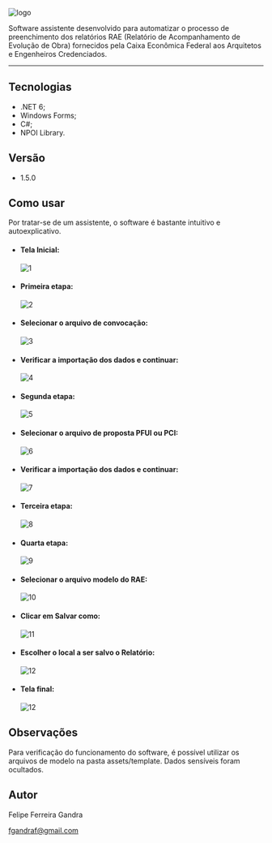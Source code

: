 ![logo](./assets/aex30logo.png)

Software assistente desenvolvido para automatizar o processo de preenchimento dos relatórios RAE (Relatório de Acompanhamento de Evolução de Obra) fornecidos pela Caixa Econômica Federal aos Arquitetos e Engenheiros Credenciados.

---

## Tecnologias

* .NET 6;
* Windows Forms;
* C#;
* NPOI Library.

## Versão

* 1.5.0

## Como usar

Por tratar-se de um assistente, o software é bastante intuitivo e autoexplicativo.

- #### Tela Inicial:
  
  ![1](./assets/screen/screen1.png)

- #### Primeira etapa:
  
  ![2](./assets/screen/screen2.png)

- #### Selecionar o arquivo de convocação:
  
  ![3](./assets/screen/screen3.png)

- #### Verificar a importação dos dados e continuar:
  
  ![4](./assets/screen/screen4.png)

- #### Segunda etapa:
  
  ![5](./assets/screen/screen5.png)

- #### Selecionar o arquivo de proposta PFUI ou PCI:
  
  ![6](./assets/screen/screen6.png)

- #### Verificar a importação dos dados e continuar:
  
  ![7](./assets/screen/screen7.png)

- #### Terceira etapa:
  
  ![8](./assets/screen/screen8.png)

- #### Quarta etapa:
  
  ![9](./assets/screen/screen9.png)

- #### Selecionar o arquivo modelo do RAE:
  
  ![10](./assets/screen/screen10.png)

- #### Clicar em Salvar como:
  
  ![11](./assets/screen/screen11.png)

- #### Escolher o local a ser salvo o Relatório:
  
  ![12](./assets/screen/screen12.png)

- #### Tela final:
  
  ![12](./assets/screen/screen13.png)

## Observações

Para verificação do funcionamento do software, é possível utilizar os arquivos de modelo na pasta assets/template. Dados sensíveis foram ocultados.

## Autor

Felipe Ferreira Gandra

fgandraf@gmail.com

